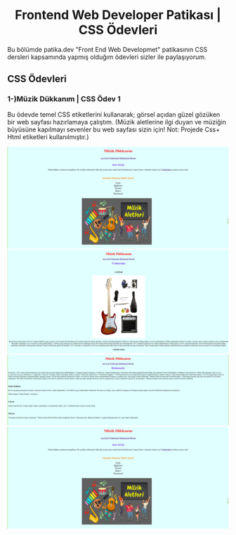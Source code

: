 <h1 align="center">Frontend Web Developer Patikası | CSS Ödevleri</h1>
Bu bölümde patika.dev "Front End Web Developmet" patikasının CSS dersleri kapsamında yapmış olduğım ödevleri sizler ile paylaşıyorum.

## CSS Ödevleri
<h3 align="left">1-)Müzik Dükkanım | CSS Ödev 1</h3>

<p>Bu ödevde temel CSS etiketlerini kullanarak; görsel açıdan güzel gözüken bir web sayfası hazırlamaya çalıştım. (Müzik aletlerine ilgi duyan ve müziğin büyüsüne kapılmayı sevenler bu web sayfası sizin için! Not: Projede Css+ Html etiketleri kullanılmıştır.) </p>

<img src="https://github.com/StarLordBerke4/Frontend-Web-Development-Patika/blob/main/CSS/CSS%20%C3%96devleri/CSS%20%20%C3%96dev%201/CSS%20%C3%96devi%201%20AnaSayfa.png" alt="CSS Ödevi1 AnaSayfa" />

<br>

<img src="https://github.com/StarLordBerke4/Frontend-Web-Development-Patika/blob/main/CSS/CSS%20%C3%96devleri/CSS%20%20%C3%96dev%201/CSS%20%C3%96devi%201%20%C3%9Cr%C3%BCnlerimiz.png" alt="CSS Ödevi1 Ürünlerimiz" />

<br>

<img src="https://github.com/StarLordBerke4/Frontend-Web-Development-Patika/blob/main/CSS/CSS%20%C3%96devleri/CSS%20%20%C3%96dev%201/CSS%20%C3%96devi%201%20Hakk%C4%B1m%C4%B1da.png" alt="CSS Ödevi1 Hakkımızda" />

<br>

<img src="https://github.com/StarLordBerke4/Frontend-Web-Development-Patika/blob/main/CSS/CSS%20%C3%96devleri/CSS%20%20%C3%96dev%201/CSS%20%C3%96devi%201%20AnaSayfa.png" alt="CSS Ödevi1 AnaSayfa" />
